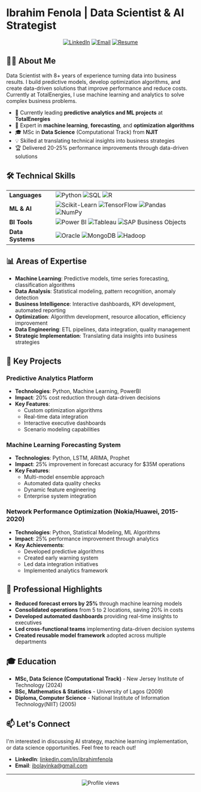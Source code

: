 # Ibrahim Fenola | Data Scientist & AI Strategist

<div align="center">
  
[![LinkedIn](https://img.shields.io/badge/LinkedIn-0077B5?style=for-the-badge&logo=linkedin&logoColor=white)](https://www.linkedin.com/in/ibrahimfenola)
[![Email](https://img.shields.io/badge/Email-D14836?style=for-the-badge&logo=gmail&logoColor=white)](mailto:ibolayinka@gmail.com)
[![Resume](https://img.shields.io/badge/Resume-4285F4?style=for-the-badge&logo=google-drive&logoColor=white)](#)

</div>

## 👨‍💻 About Me

Data Scientist with 8+ years of experience turning data into business results. I build predictive models, develop optimization algorithms, and create data-driven solutions that improve performance and reduce costs. Currently at TotalEnergies, I use machine learning and analytics to solve complex business problems.

- 🔭 Currently leading **predictive analytics and ML projects** at **TotalEnergies**
- 🌱 Expert in **machine learning**, **forecasting**, and **optimization algorithms**
- 🎓 MSc in **Data Science** (Computational Track) from **NJIT**
- 💡 Skilled at translating technical insights into business strategies
- 🏆 Delivered 20-25% performance improvements through data-driven solutions

## 🛠️ Technical Skills

<table>
  <tr>
    <td><strong>Languages</strong></td>
    <td>
      <img src="https://img.shields.io/badge/Python-3776AB?style=flat&logo=python&logoColor=white" alt="Python"/>
      <img src="https://img.shields.io/badge/SQL-4479A1?style=flat&logo=postgresql&logoColor=white" alt="SQL"/>
      <img src="https://img.shields.io/badge/R-276DC3?style=flat&logo=r&logoColor=white" alt="R"/>
    </td>
  </tr>
  <tr>
    <td><strong>ML & AI</strong></td>
    <td>
      <img src="https://img.shields.io/badge/scikit--learn-F7931E?style=flat&logo=scikit-learn&logoColor=white" alt="Scikit-Learn"/>
      <img src="https://img.shields.io/badge/TensorFlow-FF6F00?style=flat&logo=tensorflow&logoColor=white" alt="TensorFlow"/>
      <img src="https://img.shields.io/badge/Pandas-150458?style=flat&logo=pandas&logoColor=white" alt="Pandas"/>
      <img src="https://img.shields.io/badge/NumPy-013243?style=flat&logo=numpy&logoColor=white" alt="NumPy"/>
    </td>
  </tr>
  <tr>
    <td><strong>BI Tools</strong></td>
    <td>
      <img src="https://img.shields.io/badge/Power_BI-F2C811?style=flat&logo=powerbi&logoColor=black" alt="Power BI"/>
      <img src="https://img.shields.io/badge/Tableau-E97627?style=flat&logo=tableau&logoColor=white" alt="Tableau"/>
      <img src="https://img.shields.io/badge/SAP_BO-0FAAFF?style=flat&logo=sap&logoColor=white" alt="SAP Business Objects"/>
    </td>
  </tr>
  <tr>
    <td><strong>Data Systems</strong></td>
    <td>
      <img src="https://img.shields.io/badge/Oracle-F80000?style=flat&logo=oracle&logoColor=white" alt="Oracle"/>
      <img src="https://img.shields.io/badge/MongoDB-47A248?style=flat&logo=mongodb&logoColor=white" alt="MongoDB"/>
      <img src="https://img.shields.io/badge/Hadoop-66CCFF?style=flat&logo=apache-hadoop&logoColor=black" alt="Hadoop"/>
    </td>
  </tr>
</table>

## 📊 Areas of Expertise

- **Machine Learning**: Predictive models, time series forecasting, classification algorithms
- **Data Analysis**: Statistical modeling, pattern recognition, anomaly detection
- **Business Intelligence**: Interactive dashboards, KPI development, automated reporting
- **Optimization**: Algorithm development, resource allocation, efficiency improvement
- **Data Engineering**: ETL pipelines, data integration, quality management
- **Strategic Implementation**: Translating data insights into business strategies

## 🚀 Key Projects

### Predictive Analytics Platform
- **Technologies**: Python, Machine Learning, PowerBI
- **Impact**: 20% cost reduction through data-driven decisions
- **Key Features**:
  - Custom optimization algorithms
  - Real-time data integration
  - Interactive executive dashboards
  - Scenario modeling capabilities

### Machine Learning Forecasting System
- **Technologies**: Python, LSTM, ARIMA, Prophet
- **Impact**: 25% improvement in forecast accuracy for $35M operations
- **Key Features**:
  - Multi-model ensemble approach
  - Automated data quality checks
  - Dynamic feature engineering
  - Enterprise system integration

### Network Performance Optimization (Nokia/Huawei, 2015-2020)
- **Technologies**: Python, Statistical Modeling, ML Algorithms
- **Impact**: 25% performance improvement through analytics
- **Key Achievements**:
  - Developed predictive algorithms
  - Created early warning system
  - Led data integration initiatives
  - Implemented analytics framework

## 📝 Professional Highlights

- **Reduced forecast errors by 25%** through machine learning models
- **Consolidated operations** from 5 to 2 locations, saving 20% in costs
- **Developed automated dashboards** providing real-time insights to executives
- **Led cross-functional teams** implementing data-driven decision systems
- **Created reusable model framework** adopted across multiple departments

## 🎓 Education

- **MSc, Data Science (Computational Track)** - New Jersey Institute of Technology (2024)
- **BSc, Mathematics & Statistics** - University of Lagos (2009)
- **Diploma, Computer Science** - National Institute of Information Technology(NIIT) (2005)

## 📫 Let's Connect

I'm interested in discussing AI strategy, machine learning implementation, or data science opportunities. Feel free to reach out!

- **LinkedIn**: [linkedin.com/in/ibrahimfenola](https://www.linkedin.com/in/ibrahimfenola)
- **Email**: [ibolayinka@gmail.com](mailto:ibolayinka@gmail.com)

---

<div align="center">
  <img src="https://komarev.com/ghpvc/?username=fenola&color=brightgreen" alt="Profile views"/>
</div>
